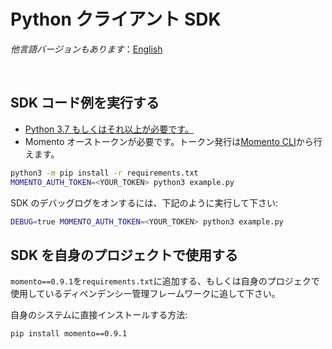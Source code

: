 # Python クライアント SDK

_他言語バージョンもあります_：[English](README.md)

<br>

## SDK コード例を実行する

- [Python 3.7 もしくはそれ以上が必要です。](https://www.python.org/downloads/)
- Momento オーストークンが必要です。トークン発行は[Momento CLI](https://github.com/momentohq/momento-cli)から行えます。

```bash
python3 -m pip install -r requirements.txt
MOMENTO_AUTH_TOKEN=<YOUR_TOKEN> python3 example.py
```

SDK のデバッグログをオンするには、下記のように実行して下さい:

```bash
DEBUG=true MOMENTO_AUTH_TOKEN=<YOUR_TOKEN> python3 example.py
```

## SDK を自身のプロジェクトで使用する

`momento==0.9.1`を`requirements.txt`に追加する、もしくは自身のプロジェクで使用しているディペンデンシー管理フレームワークに追して下さい。

自身のシステムに直接インストールする方法:

```bash
pip install momento==0.9.1
```
